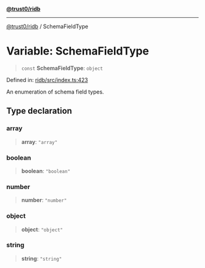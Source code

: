 [**@trust0/ridb**](../README.md)

***

[@trust0/ridb](../README.md) / SchemaFieldType

# Variable: SchemaFieldType

> `const` **SchemaFieldType**: `object`

Defined in: [ridb/src/index.ts:423](https://github.com/trust0-project/RIDB/blob/24c7942462a9ce131876aec8f3f97e36356d5bf4/packages/ridb/src/index.ts#L423)

An enumeration of schema field types.

## Type declaration

### array

> **array**: `"array"`

### boolean

> **boolean**: `"boolean"`

### number

> **number**: `"number"`

### object

> **object**: `"object"`

### string

> **string**: `"string"`
